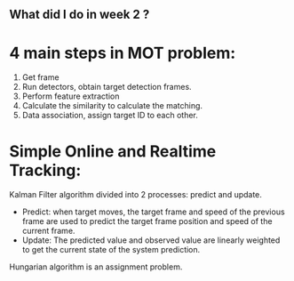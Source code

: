 ## What did I do in week 2 ?
# 4 main steps in MOT problem:
1. Get frame
2. Run detectors, obtain target detection frames.
3. Perform feature extraction
4. Calculate the similarity to calculate the matching.
5. Data association, assign target ID to each other.

# Simple Online and Realtime Tracking:
Kalman Filter algorithm divided into 2 processes: predict and update.
- Predict: when target moves, the target frame and speed of the previous frame are used to predict the target frame position and speed of the current frame.
- Update: The predicted value and observed value are linearly weighted to get the current state of the system prediction.

Hungarian algorithm is an assignment problem.
